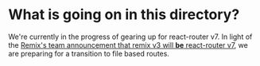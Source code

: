# What is going on in this directory?

We're currently in the progress of gearing up for react-router v7.
In light of the [Remix's team announcement that remix v3 will
**be** react-router v7](https://remix.run/blog/merging-remix-and-react-router), we are preparing for
a transition to file based routes.
